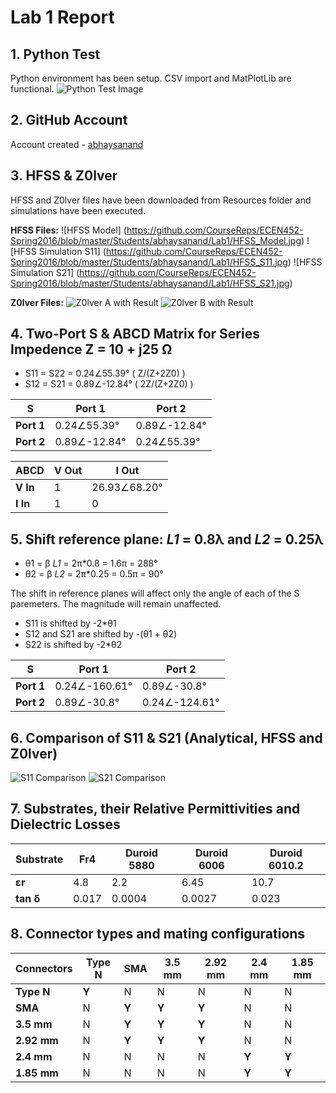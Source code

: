 # Lab 1 Report
## 1. Python Test
Python environment has been setup. CSV import and MatPlotLib are functional.
![Python Test Image](https://github.com/CourseReps/ECEN452-Spring2016/blob/master/Students/abhaysanand/Lab1/CSVPlotter_Result.jpeg)

## 2. GitHub Account
Account created - [abhaysanand](https://github.com/abhaysanand)

## 3. HFSS & Z0lver
HFSS and Z0lver files have been downloaded from Resources folder and simulations have been executed.

**HFSS Files:**
![HFSS Model] (https://github.com/CourseReps/ECEN452-Spring2016/blob/master/Students/abhaysanand/Lab1/HFSS_Model.jpg)
![HFSS Simulation S11] (https://github.com/CourseReps/ECEN452-Spring2016/blob/master/Students/abhaysanand/Lab1/HFSS_S11.jpg)
![HFSS Simulation S21] (https://github.com/CourseReps/ECEN452-Spring2016/blob/master/Students/abhaysanand/Lab1/HFSS_S21.jpg)

**Z0lver Files:**
![Z0lver A with Result](https://github.com/CourseReps/ECEN452-Spring2016/blob/master/Students/abhaysanand/Lab1/Z0lver_1.png)
![Z0lver B with Result](https://github.com/CourseReps/ECEN452-Spring2016/blob/master/Students/abhaysanand/Lab1/Z0lver_2.png)

## 4. Two-Port S & ABCD Matrix for Series Impedence Z = 10 + j25 &#937;
* S11 = S22 = 0.24&#8736;55.39&#176; ( Z/(Z+2Z0) )
* S12 = S21 = 0.89&#8736;-12.84&#176; ( 2Z/(Z+2Z0) )

S | Port 1 | Port 2
------ | ------- | -------
**Port 1** | 0.24&#8736;55.39&#176; | 0.89&#8736;-12.84&#176;
**Port 2** | 0.89&#8736;-12.84&#176; | 0.24&#8736;55.39&#176;

ABCD | V Out | I Out
------ | ------- | -------
**V In** | 1 | 26.93&#8736;68.20&#176;
**I In** | 1 | 0

## 5. Shift reference plane: *L1* = 0.8&#955; and *L2* = 0.25&#955;
* &#952;1 = &#946; *L1* = 2&#960;*0.8 = 1.6&#960; = 288&#176;
* &#952;2 = &#946; *L2* = 2&#960;*0.25 = 0.5&#960; = 90&#176;

The shift in reference planes will affect only the angle of each of the S paremeters. The magnitude will remain unaffected.
* S11 is shifted by -2*&#952;1
* S12 and S21 are shifted by -(&#952;1 + &#952;2)
* S22 is shifted by -2*&#952;2

S | Port 1 | Port 2
------ | ------- | -------
**Port 1** | 0.24&#8736;-160.61&#176; | 0.89&#8736;-30.8&#176;
**Port 2** | 0.89&#8736;-30.8&#176; | 0.24&#8736;-124.61&#176;

## 6. Comparison of S11 & S21 (Analytical, HFSS and Z0lver)
![S11 Comparison](https://github.com/CourseReps/ECEN452-Spring2016/blob/master/Students/abhaysanand/Lab1/S11Comparison.jpeg)
![S21 Comparison](https://github.com/CourseReps/ECEN452-Spring2016/blob/master/Students/abhaysanand/Lab1/S21Comparison.jpeg)

## 7. Substrates, their Relative Permittivities and Dielectric Losses
Substrate | Fr4 | Duroid 5880 | Duroid 6006 | Duroid 6010.2
--------- | --- | ----------- | ----------- | -------------
**&#949;r** | 4.8 | 2.2 | 6.45 | 10.7
**tan &#948;** | 0.017 | 0.0004 | 0.0027 | 0.023

## 8. Connector types and mating configurations
Connectors | Type N | SMA | 3.5 mm | 2.92 mm | 2.4 mm | 1.85 mm
---------- | ------ | --- | ------ | ------- | ------ | -------
**Type N** | **Y** | N | N | N | N | N
**SMA** | N | **Y** | **Y** | **Y** | N | N
**3.5 mm** | N | **Y** | **Y** | **Y** | N | N
**2.92 mm** | N | **Y** | **Y** | **Y** | N | N
**2.4 mm** | N | N | N | N | **Y** | **Y**
**1.85 mm** | N | N | N | N | **Y** | **Y**
